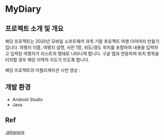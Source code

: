 # MyDiary
## 프로젝트 소개 및 개요

해당 프로젝트는 2020년 모바일 소프트웨어 과목 기말 프로젝트 여행 다이어리 만들기입니다. 여행지 이름, 여행지 설명, 사진 1장, 위도/경도 위치를 포함하여 내용을 입력하고 입력된 여행지가 리스트의 형태로 나타나게 합니다. 구글 맵과 연동하여 위치 항목을 터치할 경우 해당 지역의 지도가 뜨도록 합니다.

해당 프로젝트의 어플리케이션 시연 영상 : 

## 개발 환경
- Android Studio
- Java

## Ref
[.gitignore](https://www.toptal.com/developers/gitignore)
